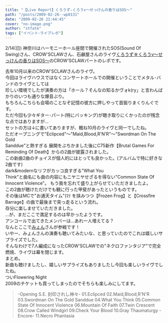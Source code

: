 ```yaml
---
title: "【Live Report】くろうず☆くろうv～せっけんの香りはSOS～"
path: "/posts/2009-02-26--wp0131"
date: "2009-02-26 21:44:45"
cover: "no-image.png"
author: "stfate"
tags: ["イベント･ライブレポ"]
---
```


<style type="text/css">
<!--
p {white-space: pre-wrap};
-->
</style>

2/14(日) 神奈川はハーモニーホール座間で開催されたSOS(Sound Of Swing)さん、CROW'SCLAWさん、石鹸屋さんのライヴ<a href="http://live.crowsclaw.info/2008/12/07/2352_668.php" target="_blank">くろうず☆くろうv～せっけんの香りはSOS～</a>のCROW'SCLAWパートのレポです。

<!--more-->
去年10月以来のCROW'SCLAWさんのライヴ。
今回はライヴハウスではなくコンサートホールでの開催ということでメタル･バンドのライヴとしては
珍しい環境でしたが演奏の方は「ホール？そんなの知るかヴォk(ry」と言わんばかりのいつも通りな爆音ぶり。
もちろんこちらも会場のことなぞ記憶の彼方に押しやって首振りまくりんぐです。
ただ今回も少々ギター･パート(特にバッキング)が聴き取りにくかったのが残念な点ではありますが…
セットの方は↓に書いてありますが、概ね10月のライヴと同一でしたね。
ただオープニングで"Eclipced"～"Maid,Blood,R'N'R"～"Swordman On The Gold Sanddue"と熱すぎる
展開をぶちかました後にC75新作【Brutal Games For Reminding Of Death】からの2曲が披露されました。
この新曲2曲のチョイスが個人的にはとっても良かった。(アルバムで特に好きな2曲です)
dark&modernなリフがカッコ良すぎる"What You Think"と曲名にも曲の内容にもニヤニヤせざるを得ない"Common State Of Innocent Violence"。
もう我を忘れて盛り上がらせていただきましたよ。
この2曲が聴けただけでも観に行った甲斐があったというものです。
その後はMCで"お通天タイム"(ﾏﾃ を挟みつつ【Frozen Frog】と【Crossfire Barrage】の曲で最後まで突っ走るという流れ。
存分に楽しませていただきました。
…が、まだここで満足するのは早かったようです。
アンコールで出てきたメンバーは…あれ一人増えてる？
なんとここで<a href="http://www.myonmyon.com/" target="_blank">みょん</a>さんが参戦です！
いやー、みょんさんの演奏も聴いてみたいな、と思っていたのでこれは嬉しいサプライズでした。
そんなわけで7人編成になったCROW'SCLAWでの"ネクロファンタジア"で完全燃焼、ライヴは幕を閉じます。
まとめ。
新曲も聴けましたし、嬉しいサプライズもありましたし今回も楽しいライヴでしたね。
ついFlowering Night 2009のチケットも買ってしまったのでそちらも楽しみにしてます。
<blockquote>-Opening S.E. 封印されし神々-
01.Eclipced
02.Maid,Blood,R'N'R
03.Swordman On The Gold Sanddue
04.What You Think
05.Common State Of Innocent Violence
06.Mountain Of Faith
07.Twin Crescent
08.Crow Called Windgirl
09.Check Your Blood
10.Gray Thaumaturgy
-Encore-
11.Necro Phantasia</blockquote>

